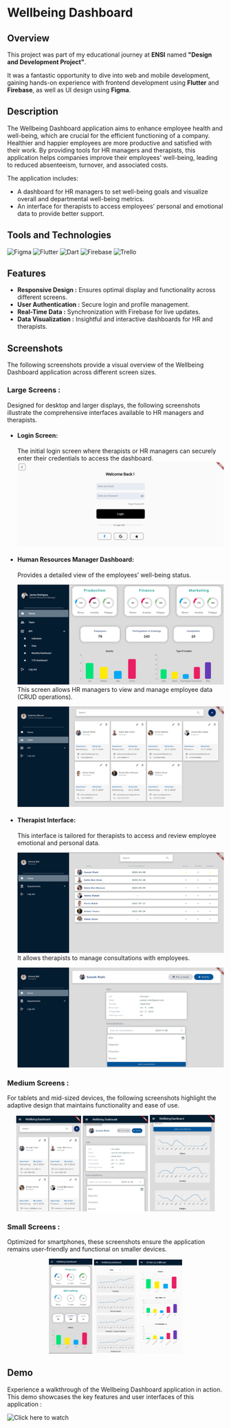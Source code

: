 # Wellbeing Dashboard

## Overview
This project was part of my educational journey at **ENSI** named **"Design and Development Project"**.

It was a fantastic opportunity to dive into web and mobile development, gaining hands-on experience with frontend development using **Flutter** and **Firebase**, as well as UI design using **Figma**.

## Description
The Wellbeing Dashboard application aims to enhance employee health and well-being, which are crucial for the efficient functioning of a company.
Healthier and happier employees are more productive and satisfied with their work. By providing tools for HR managers and therapists, this application helps companies improve their employees' well-being, leading to reduced absenteeism, turnover, and associated costs.

The application includes:
- A dashboard for HR managers to set well-being goals and visualize overall and departmental well-being metrics.
- An interface for therapists to access employees' personal and emotional data to provide better support.

## Tools and Technologies
![Figma](https://img.shields.io/badge/Figma-F24E1E?style=for-the-badge&logo=figma&logoColor=white)
![Flutter](https://img.shields.io/badge/Flutter-02569B?style=for-the-badge&logo=flutter&logoColor=white)
![Dart](https://img.shields.io/badge/Dart-0175C2?style=for-the-badge&logo=dart&logoColor=white)
![Firebase](https://img.shields.io/badge/Firebase-FFCA28?style=for-the-badge&logo=firebase&logoColor=black)
![Trello](https://img.shields.io/badge/Trello-0052CC?style=for-the-badge&logo=trello&logoColor=white)


## Features
- **Responsive Design :** Ensures optimal display and functionality across different screens.
- **User Authentication :** Secure login and profile management.
- **Real-Time Data :** Synchronization with Firebase for live updates.
- **Data Visualization :** Insightful and interactive dashboards for HR and therapists.

## Screenshots

The following screenshots provide a visual overview of the Wellbeing Dashboard application across different screen sizes.

### Large Screens :

Designed for desktop and larger displays, the following screenshots illustrate the comprehensive interfaces available to HR managers and therapists.

- #### Login Screen:
  The initial login screen where therapists or HR managers can securely enter their credentials to access the dashboard.
  ![Login Screen](Screenshots/s1.png)

- #### Human Resources Manager Dashboard:
  Provides a detailed view of the employees’ well-being status.

  ![HR Dashboard](Screenshots/Home.png)
  This screen allows HR managers to view and manage employee data (CRUD operations).

  ![HR Team Overview](Screenshots/team.png)

- #### Therapist Interface:
  This interface is tailored for therapists to access and review employee emotional and personal data.
  
  ![Therapist Home](Screenshots/accueilTH.png)
  It allows therapists to manage consultations with employees.
  
  ![Therapist Details](Screenshots/detailsTH1.png)

### Medium Screens :

For tablets and mid-sized devices, the following screenshots highlight the adaptive design that maintains functionality and ease of use.

<div align="center">
  <img src="Screenshots/teammobile.png" alt="HR Team Overview Mobile" width="30%">
  <img src="Screenshots/detailsTH1mobile.png" alt="Therapist Details Mobile 1" width="30%">
  <img src="Screenshots/detailsTH2mobile.png" alt="Therapist Details Mobile 2" width="30%">
</div>

### Small Screens :

Optimized for smartphones, these screenshots ensure the application remains user-friendly and functional on smaller devices.

<div align="center">
  <img src="Screenshots/HomeMobile.png" alt="Home Mobile" width="20%">
  <img src="Screenshots/monthlyMobile1.png" alt="Monthly Overview Mobile 1" width="20%">
  <img src="Screenshots/monthlyMobile2.png" alt="Monthly Overview Mobile 2" width="20%">
</div>


## Demo
Experience a walkthrough of the Wellbeing Dashboard application in action. This demo showcases the key features and user interfaces of this application :


![Click here to watch](https://github.com/user-attachments/assets/832ba564-cf0c-49e9-87eb-cf3af05bf5b7)




